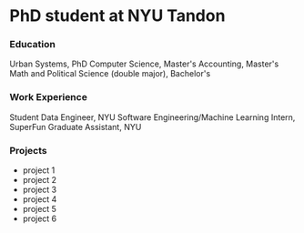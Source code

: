 # PhD student at NYU Tandon 

### Education 
Urban Systems, PhD
Computer Science, Master's
Accounting, Master's
Math and Political Science (double major), Bachelor's

### Work Experience 
Student Data Engineer, NYU
Software Engineering/Machine Learning Intern, SuperFun
Graduate Assistant, NYU

### Projects
- project 1
- project 2
- project 3
- project 4
- project 5
- project 6
